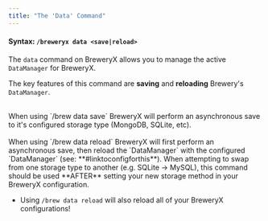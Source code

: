 ```yaml
---
title: "The 'Data' Command"
---
```


#### Syntax: `/breweryx data <save|reload>`

The `data` command on BreweryX allows you to manage the active `DataManager` for BreweryX.

The key features of this command are **saving** and **reloading** Brewery's `DataManager`.

<br/>
When using `/brew data save` BreweryX will perform an asynchronous save to it's configured storage type (MongoDB, SQLite, etc).

<br/>
<br/>
When using `/brew data reload` BreweryX will first perform an asynchronous save, then reload the `DataManager`
with the configured `DataManager` (see: **#linktoconfigforthis**). When attempting to swap from one storage type to another (e.g. SQLite -> MySQL), this command should be used **AFTER** setting your new storage method
in your BreweryX configuration.

- Using `/brew data reload` will also reload all of your BreweryX configurations!
